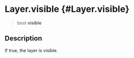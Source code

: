 Layer.visible {#Layer.visible}
=============

> bool **visible**

Description
-----------

If true, the layer is visible.
